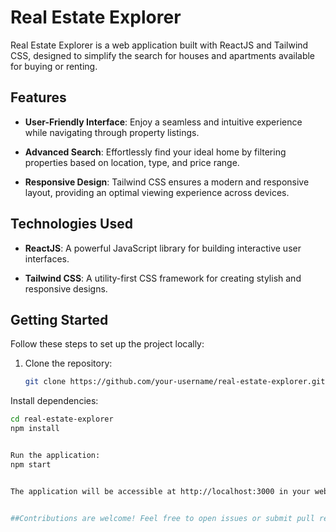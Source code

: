 # Real Estate Explorer

Real Estate Explorer is a web application built with ReactJS and Tailwind CSS, designed to simplify the search for houses and apartments available for buying or renting.

## Features

- **User-Friendly Interface**: Enjoy a seamless and intuitive experience while navigating through property listings.

- **Advanced Search**: Effortlessly find your ideal home by filtering properties based on location, type, and price range.

- **Responsive Design**: Tailwind CSS ensures a modern and responsive layout, providing an optimal viewing experience across devices.

## Technologies Used

- **ReactJS**: A powerful JavaScript library for building interactive user interfaces.

- **Tailwind CSS**: A utility-first CSS framework for creating stylish and responsive designs.

## Getting Started

Follow these steps to set up the project locally:

1. Clone the repository:
   ```bash
   git clone https://github.com/your-username/real-estate-explorer.git

Install dependencies:
   ```bash
   cd real-estate-explorer
   npm install


Run the application:
   npm start


The application will be accessible at http://localhost:3000 in your web browser.


##Contributions are welcome! Feel free to open issues or submit pull requests to improve the functionality or design.



